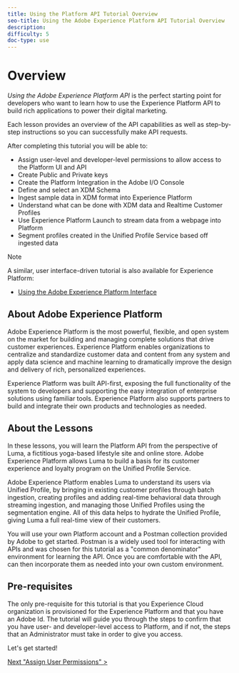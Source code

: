 ```yaml
---
title: Using the Platform API Tutorial Overview
seo-title: Using the Adobe Experience Platform API Tutorial Overview
description: 
difficulty: 5
doc-type: use
---
```


# Overview

_Using the Adobe Experience Platform API_ is the perfect starting point for developers who want to learn how to use the Experience Platform API to build rich applications to power their digital marketing.

Each lesson provides  an overview of the API capabilities as well as step-by-step instructions so you can successfully make API requests.

After completing this tutorial you will be able to:

* Assign user-level and developer-level permissions to allow access to the Platform UI and API
* Create Public and Private keys
* Create the Platform Integration in the Adobe I/O Console
* Define and select an XDM Schema
* Ingest sample data in XDM format into Experience Platform
* Understand what can be done with XDM data and Realtime Customer Profiles
* Use Experience Platform Launch to stream data from a webpage into Platform
* Segment profiles created in the Unified Profile Service based off ingested data

>[!NOTE]
>
> A similar, user interface-driven tutorial is also available for Experience Platform:
>
> * [Using the Adobe Experience Platform Interface](#linktotheothertutorialwhenready)

## About Adobe Experience Platform

Adobe Experience Platform is the most powerful, flexible, and open system on the market for building and managing complete solutions that drive customer experiences. Experience Platform enables organizations to centralize and standardize customer data and content from any system and apply data science and machine learning to dramatically improve the design and delivery of rich, personalized experiences.

Experience Platform was built API-first, exposing the full functionality of the system to developers and supporting the easy integration of enterprise solutions using familiar tools. Experience Platform also supports partners to build and integrate their own products and technologies as needed.

## About the Lessons

In these lessons, you will learn the Platform API from the perspective of Luma, a fictitious yoga-based lifestyle site and online store. Adobe Experience Platform allows Luma to build a basis for its customer experience and loyalty program on the Unified Profile Service.

Adobe Experience Platform enables Luma to understand its users via Unified Profile, by bringing in existing customer profiles through batch ingestion, creating profiles and adding real-time behavioral data through streaming ingestion, and managing those Unified Profiles using the segmentation engine. All of this data helps to hydrate the Unified Profile, giving Luma a full real-time view of their customers.

You will use your own Platform account and a Postman collection provided by Adobe to get started. Postman is a widely used tool for interacting with APIs and was chosen for this tutorial as a "common denominator" environment for learning the API. Once you are comfortable with the API, can then incorporate them as needed into your own custom environment.

## Pre-requisites

The only pre-requisite for this tutorial is that you Experience Cloud organization is provisioned for the Experience Platform and that you have an Adobe Id. The tutorial will guide you through the steps to confirm that you have user- and developer-level access to Platform, and if not, the steps that an Administrator must take in order to give you access.

Let's get started!

[Next "Assign User Permissions" >](set-up-the-environment/assign-user-permissions.md)

